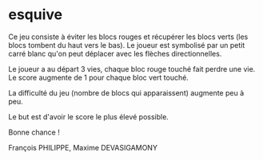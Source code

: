 # esquive

Ce jeu consiste à éviter les blocs rouges et récupérer les blocs verts (les blocs tombent du haut vers le bas).
Le joueur est symbolisé par un petit carré blanc qu'on peut déplacer avec les flèches directionnelles.

Le joueur a au départ 3 vies, chaque bloc rouge touché fait perdre une vie.
Le score augmente de 1 pour chaque bloc vert touché.

La difficulté du jeu (nombre de blocs qui apparaissent) augmente peu à peu.

Le but est d'avoir le score le plus élevé possible.

Bonne chance !


François PHILIPPE, 
Maxime DEVASIGAMONY
